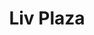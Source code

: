 ---
order: 11
thumbnail: /images/architects-and-developers/portfolio/liv-plaza/thumbnail.jpg
title: Liv Plaza
credit: ATV
slides:
  - image: /images/architects-and-developers/portfolio/liv-plaza/slide-1.jpg
    proportion: video
  - image: /images/architects-and-developers/portfolio/liv-plaza/slide-2.jpg
    proportion: vertical
---